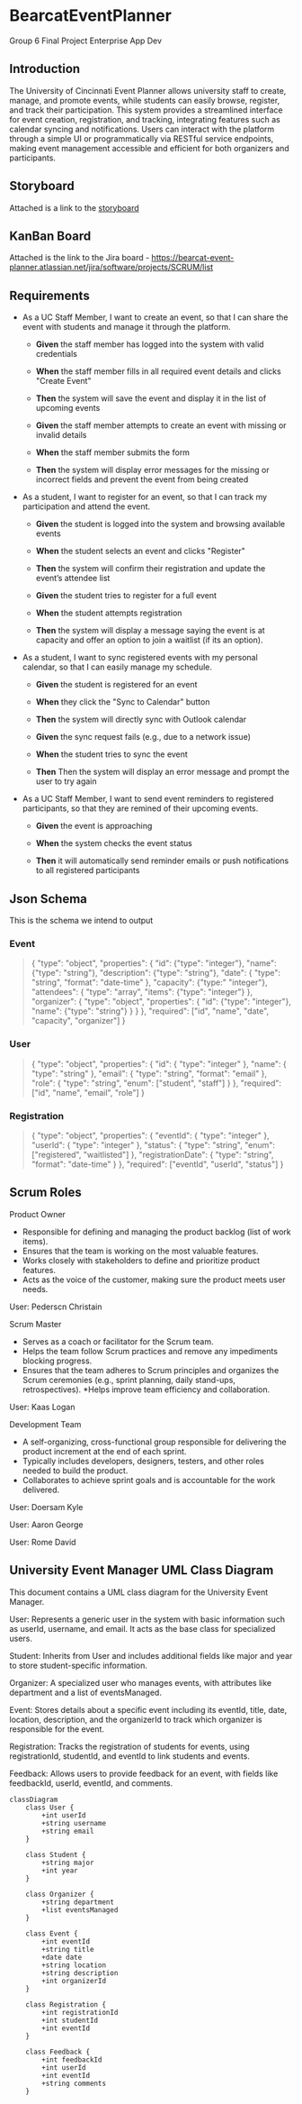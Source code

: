 # BearcatEventPlanner
Group 6 Final Project Enterprise App Dev

## Introduction
The University of Cincinnati Event Planner allows university staff to create, manage, and promote events, while students can easily browse, register, and track their participation. This system provides a streamlined interface for event creation, registration, and tracking, integrating features such as calendar syncing and notifications. Users can interact with the platform through a simple UI or programmatically via RESTful service endpoints, making event management accessible and efficient for both organizers and participants.

## Storyboard

Attached is a link to the [storyboard](docs/Storyboard.pdf)

## KanBan Board

Attached is the link to the Jira board - https://bearcat-event-planner.atlassian.net/jira/software/projects/SCRUM/list

## Requirements

* As a UC Staff Member, I want to create an event, so that I can share the event with students and manage it through the platform.

    * **Given** the staff member has logged into the system with valid credentials

    * **When** the staff member fills in all required event details and clicks "Create Event"

    * **Then** the system will save the event and display it in the list of upcoming events

    * **Given** the staff member attempts to create an event with missing or invalid details

    * **When** the staff member submits the form

    * **Then** the system will display error messages for the missing or incorrect fields and prevent the event from being created

* As a student, I want to register for an event, so that I can track my participation and attend the event.

    * **Given** the student is logged into the system and browsing available events

    * **When** the student selects an event and clicks "Register"
    
    * **Then** the system will confirm their registration and update the event’s attendee list

    * **Given** the student tries to register for a full event

    * **When** the student attempts registration

    * **Then** the system will display a message saying the event is at capacity and offer an option to join a waitlist (if its an option).

* As a student, I want to sync registered events with my personal calendar, so that I can easily manage my schedule.

    * **Given** the student is registered for an event

    * **When** they click the "Sync to Calendar" button

    * **Then** the system will directly sync with Outlook calendar

    * **Given** the sync request fails (e.g., due to a network issue)

    * **When** the student tries to sync the event

    * **Then** Then the system will display an error message and prompt the user to try again

*  As a UC Staff Member, I want to send event reminders to registered participants, so that they are remined of their upcoming events.

    * **Given** the event is approaching

    * **When** the system checks the event status

    * **Then** it will automatically send reminder emails or push notifications to all registered participants

## Json Schema

This is the schema we intend to output

### Event
> {
>  "type": "object",
> "properties": {
>     "id": {"type": "integer"},
>      "name": {"type": "string"},
>      "description": {"type": "string"},
>      "date": { "type": "string", "format": "date-time" },
>       "capacity": {"type:" "integer"},
>      "attendees": {
>          "type": "array",
>          "items": {"type": "integer"}
>      },
>      "organizer": {
>          "type": "object",
>         "properties": {
>             "id": {"type": "integer"},
>             "name": {"type": "string"}
>          }
>       }
>   },
   "required": ["id", "name", "date", "capacity", "organizer"]
> }

### User
> {
>  "type": "object",
>  "properties": {
>    "id": { "type": "integer" },
>    "name": { "type": "string" },
>    "email": { "type": "string", "format": "email" },
>    "role": { "type": "string", "enum": ["student", "staff"] }
>  },
>  "required": ["id", "name", "email", "role"]
> }

### Registration 
> {
> "type": "object",
> "properties": {
>   "eventId": { "type": "integer" },
>    "userId": { "type": "integer" },
>    "status": { "type": "string", "enum": ["registered", "waitlisted"] },
>    "registrationDate": { "type": "string", "format": "date-time" }
>  },
>  "required": ["eventId", "userId", "status"]
> }
>
> 
## Scrum Roles

Product Owner
* Responsible for defining and managing the product backlog (list of work items).
* Ensures that the team is working on the most valuable features.
* Works closely with stakeholders to define and prioritize product features.
* Acts as the voice of the customer, making sure the product meets user needs.

User: Pederscn Christain 

Scrum Master
* Serves as a coach or facilitator for the Scrum team.
* Helps the team follow Scrum practices and remove any impediments blocking progress.
* Ensures that the team adheres to Scrum principles and organizes the Scrum ceremonies (e.g., sprint planning, daily stand-ups, retrospectives).
*Helps improve team efficiency and collaboration.

User: Kaas Logan

Development Team
* A self-organizing, cross-functional group responsible for delivering the product increment at the end of each sprint.
* Typically includes developers, designers, testers, and other roles needed to build the product.
* Collaborates to achieve sprint goals and is accountable for the work delivered.

User: Doersam Kyle 

User: Aaron George

User: Rome David



## University Event Manager UML Class Diagram

This document contains a UML class diagram for the University Event Manager.


User: Represents a generic user in the system with basic information such as userId, username, and email. It acts as the base class for specialized users.

Student: Inherits from User and includes additional fields like major and year to store student-specific information.

Organizer: A specialized user who manages events, with attributes like department and a list of eventsManaged.

Event: Stores details about a specific event including its eventId, title, date, location, description, and the organizerId to track which organizer is responsible for the event.

Registration: Tracks the registration of students for events, using registrationId, studentId, and eventId to link students and events.

Feedback: Allows users to provide feedback for an event, with fields like feedbackId, userId, eventId, and comments.

```mermaid
classDiagram
    class User {
        +int userId
        +string username
        +string email
    }

    class Student {
        +string major
        +int year
    }

    class Organizer {
        +string department
        +list eventsManaged
    }

    class Event {
        +int eventId
        +string title
        +date date
        +string location
        +string description
        +int organizerId
    }

    class Registration {
        +int registrationId
        +int studentId
        +int eventId
    }

    class Feedback {
        +int feedbackId
        +int userId
        +int eventId
        +string comments
    }




